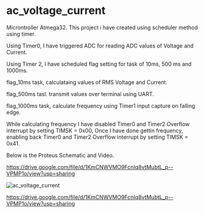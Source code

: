# ac_voltage_current
Microntroller Atmega32.
This project i have created using scheduler method using timer.

Using Timer0, I have triggered ADC for reading ADC values of Voltage and Current.

Using Timer 2, I have scheduled flag setting for task of 10ms, 500 ms and 1000ms.

flag_10ms task, calculataing values of RMS Voltage and Current.

flag_500ms tasl. transmit values over terminal using UART.

flag_1000ms task, calculate frequency using Timer1 input capture on falling edge.

While calculating frequency I have disabled Timer0 and Timer2 Overflow interrupt by setting TIMSK = 0x00,
Once I have done gettin frequency, enabling back Timer0 and Timer2 Overflow interrupt by setting TIMSK = 0x41.

Below is the Proteus Schematic and Video.

https://drive.google.com/file/d/1KmCNWVMO9FcnIq8vtMubtL_p--VPMP1o/view?usp=sharing

![ac_voltage_current](https://user-images.githubusercontent.com/111571035/187276709-e4392162-6768-46d2-9d4f-e91c4bd67489.SVG)

https://drive.google.com/file/d/1KmCNWVMO9FcnIq8vtMubtL_p--VPMP1o/view?usp=sharing
